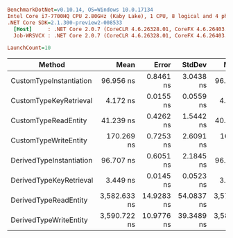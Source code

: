 ``` ini

BenchmarkDotNet=v0.10.14, OS=Windows 10.0.17134
Intel Core i7-7700HQ CPU 2.80GHz (Kaby Lake), 1 CPU, 8 logical and 4 physical cores
.NET Core SDK=2.1.300-preview2-008533
  [Host]     : .NET Core 2.0.7 (CoreCLR 4.6.26328.01, CoreFX 4.6.26403.03), 64bit RyuJIT
  Job-WRSVCX : .NET Core 2.0.7 (CoreCLR 4.6.26328.01, CoreFX 4.6.26403.03), 64bit RyuJIT

LaunchCount=10  

```
|                   Method |         Mean |      Error |     StdDev |       Median | Rank |
|------------------------- |-------------:|-----------:|-----------:|-------------:|-----:|
|  CustomTypeInstantiation |    96.956 ns |  0.8461 ns |  3.0438 ns |    96.429 ns |    4 |
|   CustomTypeKeyRetrieval |     4.172 ns |  0.0155 ns |  0.0559 ns |     4.161 ns |    2 |
|     CustomTypeReadEntity |    41.239 ns |  0.4262 ns |  1.5442 ns |    40.597 ns |    3 |
|    CustomTypeWriteEntity |   170.269 ns |  0.7253 ns |  2.6091 ns |   169.622 ns |    5 |
| DerivedTypeInstantiation |    96.707 ns |  0.6051 ns |  2.1845 ns |    96.202 ns |    4 |
|  DerivedTypeKeyRetrieval |     3.449 ns |  0.0145 ns |  0.0523 ns |     3.438 ns |    1 |
|    DerivedTypeReadEntity | 3,582.633 ns | 14.9283 ns | 54.0837 ns | 3,572.175 ns |    6 |
|   DerivedTypeWriteEntity | 3,590.722 ns | 10.9776 ns | 39.3489 ns | 3,587.621 ns |    6 |
